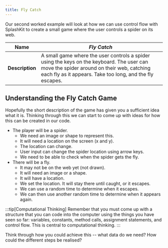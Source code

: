 ```yaml
---
title: Fly Catch
---
```


Our second worked example will look at how we can use control flow with SplashKit to create a small game where the user controls a spider on its web.

| **Name** | *Fly Catch* |
|---|---|
| **Description** | A small game where the user controls a spider using the keys on the keyboard. The user can move the spider around on their web, catching each fly as it appears. Take too long, and the fly escapes. |

## Understanding the Fly Catch Game

Hopefully the short description of the game has given you a sufficient idea what it is. Thinking through this we can start to come up with ideas for how this can be created in our code.

- The player will be a spider.
  - We need an image or shape to represent this.
  - It will need a location on the screen (x and y).
  - The location can change.
  - User input can change the spider location using arrow keys.
  - We need to be able to check when the spider gets the fly.
- There will be a fly.
  - It may not be on the web yet (not drawn).
  - It will need an image or a shape.
  - It will have a location.
  - We set the location. It will stay there until caught, or it escapes.
  - We can use a random time to determine when it escapes.
  - We can then use another random time to determine when it appears again.

:::tip[Computational Thinking]
Remember that you must come up with a structure that you can code into the computer using the things you have seen so far: variables, constants, method calls, assignment statements, and control flow. This is central to computational thinking.
:::

Think through how you could achieve this -- what data do we need? How could the different steps be realised?
